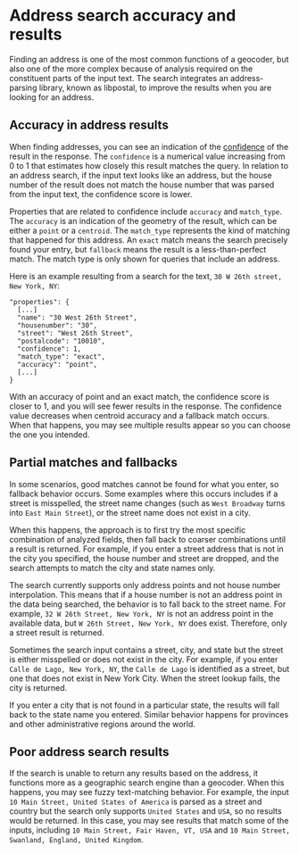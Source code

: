 # Address search accuracy and results

Finding an address is one of the most common functions of a geocoder, but also one of the more complex because of analysis required on the constituent parts of the input text. The search integrates an address-parsing library, known as libpostal, to improve the results when you are looking for an address.

## Accuracy in address results

When finding addresses, you can see an indication of the [confidence](response.md#confidence) of the result in the response. The `confidence` is a numerical value increasing from 0 to 1 that estimates how closely this result matches the query. In relation to an address search, if the input text looks like an address, but the house number of the result does not match the house number that was parsed from the input text, the confidence score is lower.

Properties that are related to confidence include `accuracy` and `match_type`. The `accuracy` is an indication of the geometry of the result, which can be either a `point` or a `centroid`. The `match_type` represents the kind of matching that happened for this address. An `exact` match means the search precisely found your entry, but `fallback` means the result is a less-than-perfect match. The match type is only shown for queries that include an address.

Here is an example resulting from a search for the text, `30 W 26th street, New York, NY`:

```
"properties": {
  [...]
  "name": "30 West 26th Street",
  "housenumber": "30",
  "street": "West 26th Street",
  "postalcode": "10010",
  "confidence": 1,
  "match_type": "exact",
  "accuracy": "point",
  [...]
}
```

With an accuracy of point and an exact match, the confidence score is closer to 1, and you will see fewer results in the response. The confidence value decreases when centroid accuracy and a fallback match occurs. When that happens, you may see multiple results appear so you can choose the one you intended.

## Partial matches and fallbacks

In some scenarios, good matches cannot be found for what you enter, so fallback behavior occurs. Some examples where this occurs includes if a street is misspelled, the street name changes (such as `West Broadway` turns into `East Main Street`), or the street name does not exist in a city.

When this happens, the approach is to first try the most specific combination of analyzed fields, then fall back to coarser combinations until a result is returned. For example, if you enter a street address that is not in the city you specified, the house number and street are dropped, and the search attempts to match the city and state names only.  

The search currently supports only address points and not house number interpolation. This means that if a house number is not an address point in the data being searched, the behavior is to fall back to the street name. For example, `32 W 26th Street, New York, NY` is not an address point in the available data, but `W 26th Street, New York, NY` does exist. Therefore, only a street result is returned.

Sometimes the search input contains a street, city, and state but the street is either misspelled or does not exist in the city. For example, if you enter `Calle de Lago, New York, NY`, the `Calle de Lago` is identified as a street, but one that does not exist in New York City. When the street lookup fails, the city is returned.

If you enter a city that is not found in a particular state, the results will fall back to the state name you entered. Similar behavior happens for provinces and other administrative regions around the world.

## Poor address search results

If the search is unable to return any results based on the address, it functions more as a geographic search engine than a geocoder. When this happens, you may see fuzzy text-matching behavior. For example, the input `10 Main Street, United States of America` is parsed as a street and country but the search only supports `United States` and `USA`, so no results would be returned.  In this case, you may see results that match some of the inputs, including `10 Main Street, Fair Haven, VT, USA` and `10 Main Street, Swanland, England, United Kingdom`.  
